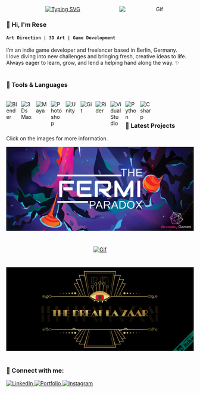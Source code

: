 <!-- Typewriter -->
<!-- https://github.com/DenverCoder1/readme-typing-svg -- for typwriter text -->
<p align="center">
  <a href="https://git.io/typing-svg"><img src="https://readme-typing-svg.demolab.com?font=monserat&weight=500&size=25&duration=4000&pause=1005&color=CD14BC&center=true&vCenter=true&width=435&lines=Welcome;lets+push+things+forward" alt="Typing SVG" /></a>

<!-- GIF -->
<!-- https://www.3dgifmaker.com/Glitch -- create gifs -->
<!-- https://github.com/Anmol-Baranwal/Cool-GIFs-For-GitHub -- for implementing gifs -->
<img align="right" alt="Gif" src="https://github.com/picmansmodel/picmansmodel/blob/main/FlipPhone.gif?raw=true" width="200" />



<!-- Emojis -->
<!-- https://gist.github.com/rxaviers/7360908 -- for emoji images -->

<!-- SYNTAX -->
<!-- https://github.com/darsaveli/Readme-Markdown-Syntax -- for syntax -->
<!-- https://docs.github.com/en/get-started/writing-on-github/getting-started-with-writing-and-formatting-on-github/basic-writing-and-formatting-syntax -- for syntax -->

### :octopus: Hi, I'm Rese 

**`Art Direction | 3D Art | Game Development`**
<br />
<br />
I’m an indie game developer and freelancer based in Berlin, Germany. 
<br />
I love diving into new challenges and bringing fresh, creative ideas to life.
<br />
Always eager to learn, grow, and lend a helping hand along the way. :sparkles:
<br />
<br />


### 🧰 Tools & Languages

<br />
<!-- Icons -->
<!-- https://devicon.dev/ -- for SVG images -->

<img align="left" alt="Blender" width="30px" style="padding-right:10px;" src="https://cdn.jsdelivr.net/gh/devicons/devicon@latest/icons/blender/blender-original.svg" />          
<img align="left" alt="3Ds Max" width="30px" style="padding-right:10px;" src="https://cdn.jsdelivr.net/gh/devicons/devicon@latest/icons/threedsmax/threedsmax-original.svg" />
<img align="left" alt="Maya" width="30px" style="padding-right:10px;" src="https://cdn.jsdelivr.net/gh/devicons/devicon@latest/icons/maya/maya-original.svg" />
<img align="left" alt="Photoshop" width="30px" style="padding-right:10px;" src="https://cdn.jsdelivr.net/gh/devicons/devicon@latest/icons/photoshop/photoshop-original.svg" />
<img align="left" alt="Unity" width="30px" style="padding-right:10px;" src="https://cdn.jsdelivr.net/gh/devicons/devicon@latest/icons/unity/unity-original.svg" />
<img align="left" alt="Git" width="30px" style="padding-right:10px;" src="https://cdn.jsdelivr.net/gh/devicons/devicon/icons/git/git-original.svg" />
<img align="left" alt="Rider" width="30px" style="padding-right:10px;" src="https://cdn.jsdelivr.net/gh/devicons/devicon@latest/icons/rider/rider-original.svg" />
<img align="left" alt="VidualStudio" width="30px" style="padding-right:10px;" src="https://cdn.jsdelivr.net/gh/devicons/devicon@latest/icons/visualstudio/visualstudio-original.svg" />
<img align="left" alt="Python" width="30px" style="padding-right:10px;" src="https://cdn.jsdelivr.net/gh/devicons/devicon/icons/python/python-plain.svg" />
<img align="left" alt="Csharp" width="30px" style="padding-right:10px;" src="https://cdn.jsdelivr.net/gh/devicons/devicon@latest/icons/csharp/csharp-original.svg" />
<br />

#

### :purple_heart: Latest Projects

Click on the images for more information.

  <!-- Fermi Paradox -->
<p align="center">
  <!-- Image -->
  <a href="https://fermi-paradox.com/">
    <img src="https://github.com/picmansmodel/picmansmodel/blob/main/FermiHeaderBbackground.PNG" /></a>
<br />

#
  <!-- Bloodletter -->
<p align="center">
  <a href="https://www.artstation.com/embed/82294664">
  <!-- GIF -->
  <img alt="Gif" src="https://github.com/picmansmodel/picmansmodel/blob/main/Bloodletter-moshed-07-05-18-12-10-893.gif?raw=true" /></a>
<br />

#
  <!-- THE GREAT LA ZAAR -->
<p align="center">
  <!-- Image -->
  <a href="https://picmansmodel.itch.io/the-great-la-zaar">
    <img src="https://raw.githubusercontent.com/picmansmodel/picmansmodel/refs/heads/main/PZHeaderBbackground.PNG" /></a>
<br />


</p>


#

###  :pizza: Connect with me:

<!-- BADGES -->
<!-- https://shields.io/badges -- for Badge images -->
<p align="left">
  <a href="https://www.linkedin.com/in/theresaschlag/">
    <img alt="LinkedIn" src="https://img.shields.io/badge/%20LinkedIn%20-CD14BC" /> 
  <a href="https://picmansmodel.artstation.com/">
    <img alt="Portfolio" src="https://img.shields.io/badge/%20Portfolio%20-CD14BC" /> 
  <a href="https://www.instagram.com/picmansmodel/">
    <img alt="Instagram" src="https://img.shields.io/badge/%20Instagram%20-CD14BC" />   
</p>
